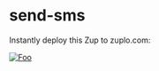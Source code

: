 # send-sms

Instantly deploy this Zup to zuplo.com:

[![Foo](https://zuplo.com/images/zup_it.png)](git@github.com:zuplo/samples-send-sms.git)

